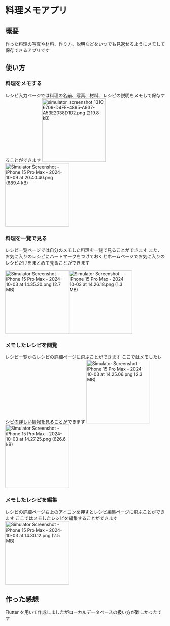 # 料理メモアプリ

## 概要

作った料理の写真や材料、作り方、説明などをいつでも見返せるようにメモして保存できるアプリです

## 使い方

### 料理をメモする

レシピ入力ページでは料理の名前、写真、材料、レシピの説明をメモして保存することができます
<img width="200" alt="simulator_screenshot_131C6709-D4FE-4895-A937-A53E2038D1D2.png (219.8 kB)" src="https://img.esa.io/uploads/production/attachments/21530/2024/10/09/104214/6704577f-80ec-4516-91c5-07a9627cb301.png"><img width="200" alt="Simulator Screenshot - iPhone 15 Pro Max - 2024-10-09 at 20.40.40.png (689.4 kB)" src="https://img.esa.io/uploads/production/attachments/21530/2024/10/09/104214/9f0e7d9e-94e1-48a2-ada5-86a755897964.png">

### 料理を一覧で見る

レシピ一覧ページでは自分のメモした料理を一覧で見ることができます
また、お気に入りのレシピにハートマークをつけておくとホームページでお気に入りのレシピだけをまとめて見ることができます

<img width="200" alt="Simulator Screenshot - iPhone 15 Pro Max - 2024-10-03 at 14.35.30.png (2.7 MB)" src="https://img.esa.io/uploads/production/attachments/21530/2024/10/09/104214/6d91b24c-ca3f-4c7c-a9c6-c1d52a9651a0.png"><img width="200" alt="Simulator Screenshot - iPhone 15 Pro Max - 2024-10-03 at 14.26.18.png (1.3 MB)" src="https://img.esa.io/uploads/production/attachments/21530/2024/10/09/104214/bd07deba-66f8-464a-88f0-3b2f0e388c0e.png">

### メモしたレシピを閲覧

レシピ一覧からレシピの詳細ページに飛ぶことができます
ここではメモしたレシピの詳しい情報を見ることができます
<img width="200" alt="Simulator Screenshot - iPhone 15 Pro Max - 2024-10-03 at 14.25.06.png (2.3 MB)" src="https://img.esa.io/uploads/production/attachments/21530/2024/10/09/104214/1530841b-d52f-44af-879b-078a03410571.png"><img width="200" alt="Simulator Screenshot - iPhone 15 Pro Max - 2024-10-03 at 14.27.25.png (626.6 kB)" src="https://img.esa.io/uploads/production/attachments/21530/2024/10/09/104214/7d20f9e5-706b-41e6-906a-02978095ea59.png">

### メモしたレシピを編集

レシピの詳細ページ右上のアイコンを押すとレシピ編集ページに飛ぶことができます
ここではメモしたレシピを編集することができます
<img width="200" alt="Simulator Screenshot - iPhone 15 Pro Max - 2024-10-03 at 14.30.12.png (2.5 MB)" src="https://img.esa.io/uploads/production/attachments/21530/2024/10/09/104214/daed6ba0-035c-4dd1-a75b-8dffa9f84234.png">

## 作った感想

Flutter を用いて作成しましたがローカルデータベースの扱い方が難しかったです
